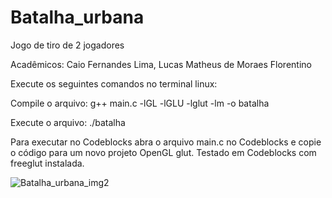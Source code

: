 # Batalha_urbana
Jogo de tiro de 2 jogadores

Acadêmicos: Caio Fernandes Lima, Lucas Matheus de Moraes Florentino

Execute os seguintes comandos  no terminal linux:

Compile o arquivo:
g++ main.c -lGL -lGLU -lglut -lm -o batalha

Execute o arquivo:
./batalha


Para executar no Codeblocks abra  o arquivo main.c no Codeblocks e copie o código para um novo projeto OpenGL glut.
Testado em Codeblocks com freeglut instalada.

![Batalha_urbana_img2](https://user-images.githubusercontent.com/51215618/113787444-089def00-9709-11eb-8b1d-79638f50cc8a.png)
